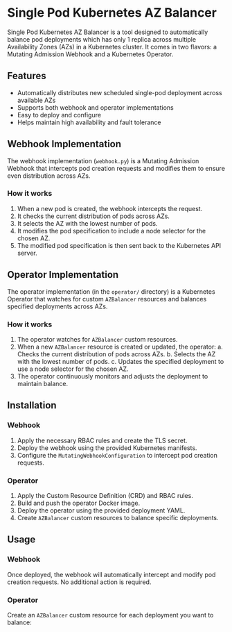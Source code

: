 # Single Pod Kubernetes AZ Balancer

Single Pod Kubernetes AZ Balancer is a tool designed to automatically balance pod deployments which has only 1 replica across multiple Availability Zones (AZs) in a Kubernetes cluster. It comes in two flavors: a Mutating Admission Webhook and a Kubernetes Operator.

## Features

- Automatically distributes new scheduled single-pod deployment across available AZs
- Supports both webhook and operator implementations
- Easy to deploy and configure
- Helps maintain high availability and fault tolerance

## Webhook Implementation

The webhook implementation (`webhook.py`) is a Mutating Admission Webhook that intercepts pod creation requests and modifies them to ensure even distribution across AZs.

### How it works

1. When a new pod is created, the webhook intercepts the request.
2. It checks the current distribution of pods across AZs.
3. It selects the AZ with the lowest number of pods.
4. It modifies the pod specification to include a node selector for the chosen AZ.
5. The modified pod specification is then sent back to the Kubernetes API server.

## Operator Implementation

The operator implementation (in the `operator/` directory) is a Kubernetes Operator that watches for custom `AZBalancer` resources and balances specified deployments across AZs.

### How it works

1. The operator watches for `AZBalancer` custom resources.
2. When a new `AZBalancer` resource is created or updated, the operator:
   a. Checks the current distribution of pods across AZs.
   b. Selects the AZ with the lowest number of pods.
   c. Updates the specified deployment to use a node selector for the chosen AZ.
3. The operator continuously monitors and adjusts the deployment to maintain balance.

## Installation

### Webhook

1. Apply the necessary RBAC rules and create the TLS secret.
2. Deploy the webhook using the provided Kubernetes manifests.
3. Configure the `MutatingWebhookConfiguration` to intercept pod creation requests.

### Operator

1. Apply the Custom Resource Definition (CRD) and RBAC rules.
2. Build and push the operator Docker image.
3. Deploy the operator using the provided deployment YAML.
4. Create `AZBalancer` custom resources to balance specific deployments.

## Usage

### Webhook

Once deployed, the webhook will automatically intercept and modify pod creation requests. No additional action is required.

### Operator

Create an `AZBalancer` custom resource for each deployment you want to balance:

